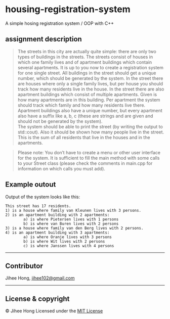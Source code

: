 # housing-registration-system
A simple hosing registration system / OOP with C++

## assignment description

> The streets in this city are actually quite simple: there are only two types of buildings in the streets. The streets consist of houses in which one family lives and of apartment buildings  which contain several apartments. 
It is up to you now to create a registration system for one single street. All buildings in the street should get a unique number, which should be generated by the system. In the street there are houses where only a single family lives, but per house you should track how many residents live in the house. In the street there are also apartment buildings which consist of multiple apartments. Given is how many apartments are in this building. Per apartment the system should track which family and how many residents live there. Apartment buildings also have a unique number, but every apartment also have a suffix like a, b, c (these are strings and are given and should not be generated by the system).  
The system should be able to print the street (by writing the output to std::cout). Also it should be shown how many people live in the street. This is the sum of all residents that live in the houses and in the apartments. 

> Please note: You don’t have to create a menu or other user interface for the system. It is sufficient to fill the main method with some calls to your Street class (please check the comments in main.cpp for information on which calls you must add). 


## Example outout

Output of the system looks like this:
```text
This street has 17 residents.
1) is a house where family van Kleunen lives with 3 persons.
2) is an apartment building with 2 apartments:
        a) is where Pietersen lives with 1 persons
        b) is where van Buren lives with 2 persons
3) is a house where family van den Berg lives with 2 persons.
4) is an apartment building with 3 apartments:
        a) is where Oranje lives with 3 persons
        b) is where Wit lives with 2 persons
        c) is where Janssen lives with 4 persons
```
---

## Contributor
Jihee Hong, <jihee102@gmail.com>

---
## License & copyright
© Jihee Hong
Licensed under the [MIT License](LISENCE)
